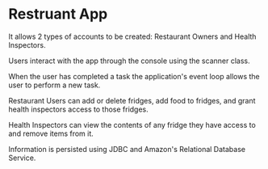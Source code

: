 # Restruant App

It allows 2 types of accounts to be created: Restaurant Owners and Health Inspectors. 

Users interact with the app through the console using the scanner class.

When the user has completed a task the application's event loop allows the user to perform a new task.

Restaurant Users can add or delete fridges, add food to fridges,  and grant health inspectors access to those fridges.

Health Inspectors can view the contents of any fridge they have access to and remove items from it. 

Information is persisted using JDBC and Amazon's Relational Database Service. 
